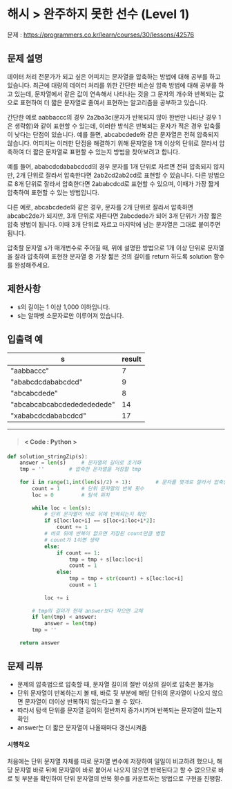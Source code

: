 # 해시 > 완주하지 못한 선수 (Level 1)
문제 : https://programmers.co.kr/learn/courses/30/lessons/42576

## 문제 설명
데이터 처리 전문가가 되고 싶은 어피치는 문자열을 압축하는 방법에 대해 공부를 하고 있습니다. 최근에 대량의 데이터 처리를 위한 간단한 비손실 압축 방법에 대해 공부를 하고 있는데, 문자열에서 같은 값이 연속해서 나타나는 것을 그 문자의 개수와 반복되는 값으로 표현하여 더 짧은 문자열로 줄여서 표현하는 알고리즘을 공부하고 있습니다.

간단한 예로 aabbaccc의 경우 2a2ba3c(문자가 반복되지 않아 한번만 나타난 경우 1은 생략함)와 같이 표현할 수 있는데, 이러한 방식은 반복되는 문자가 적은 경우 압축률이 낮다는 단점이 있습니다. 예를 들면, abcabcdede와 같은 문자열은 전혀 압축되지 않습니다. 어피치는 이러한 단점을 해결하기 위해 문자열을 1개 이상의 단위로 잘라서 압축하여 더 짧은 문자열로 표현할 수 있는지 방법을 찾아보려고 합니다.

예를 들어, ababcdcdababcdcd의 경우 문자를 1개 단위로 자르면 전혀 압축되지 않지만, 2개 단위로 잘라서 압축한다면 2ab2cd2ab2cd로 표현할 수 있습니다. 다른 방법으로 8개 단위로 잘라서 압축한다면 2ababcdcd로 표현할 수 있으며, 이때가 가장 짧게 압축하여 표현할 수 있는 방법입니다.

다른 예로, abcabcdede와 같은 경우, 문자를 2개 단위로 잘라서 압축하면 abcabc2de가 되지만, 3개 단위로 자른다면 2abcdede가 되어 3개 단위가 가장 짧은 압축 방법이 됩니다. 이때 3개 단위로 자르고 마지막에 남는 문자열은 그대로 붙여주면 됩니다.

압축할 문자열 s가 매개변수로 주어질 때, 위에 설명한 방법으로 1개 이상 단위로 문자열을 잘라 압축하여 표현한 문자열 중 가장 짧은 것의 길이를 return 하도록 solution 함수를 완성해주세요.

## 제한사항
- s의 길이는 1 이상 1,000 이하입니다.
- s는 알파벳 소문자로만 이루어져 있습니다.

## 입출력 예

| s | result |
| --- | --- | 
| "aabbaccc" | 7 |
| "ababcdcdababcdcd" | 9 |
| "abcabcdede" | 8 |
| "abcabcabcabcdededededede" | 14 |
| "xababcdcdababcdcd" | 17 |

____

> #### < Code : Python >
```python
def solution_stringZip(s):
    answer = len(s)     # 문자열의 길이로 초기화
    tmp = ''        # 압축한 문자열을 저장할 tmp
    
    for i in range(1,int(len(s)/2) + 1):        # 문자를 몇개로 잘라서 압축할지. 문자열 길이의 절반 이상으로는 자를 수 없음
        count = 1       # 단위 문자열의 반복 횟수
        loc = 0         # 탐색 위치
        
        while loc < len(s):
            # 단위 문자열이 바로 뒤에 반복되는지 확인
            if s[loc:loc+i] == s[loc+i:loc+i*2]:
                count += 1
            # 바로 뒤에 반복이 없으면 저장된 count만큼 병합
            # count가 1이면 생략
            else:
                if count == 1:
                    tmp = tmp + s[loc:loc+i]
                    count = 1
                else:
                    tmp = tmp + str(count) + s[loc:loc+i]
                    count = 1          
            
            loc += i
        
        # tmp의 길이가 현재 answer보다 작으면 교체
        if len(tmp) < answer:
            answer = len(tmp)
        tmp = ''
    
    return answer
```

## 문제 리뷰
- 문제의 압축법으로 압축할 때, 문자열 길이의 절반 이상의 길이로 압축은 불가능
- 단위 문자열이 반복하는지 볼 때, 바로 뒷 부분에 해당 단위의 문자열이 나오지 않으면 문자열이 더이상 반복하지 않는다고 볼 수 있다.
- 따라서 탐색 단위를 문자열 길이의 절반까지 증가시키며 반복되는 문자열이 있는지 확인
- answer는 더 짧은 문자열이 나올때마다 갱신시켜줌

#### 시행착오
처음에는 단위 문자열 자체를 따로 문자열 변수에 저장하여 일일이 비교하려 했으나, 해당 문자열 바로 뒤에 문자열이 바로 붙어서 나오지 않으면 반복된다고 할 수 없으므로 바로 뒷 부분을 확인하여 단위 문자열의 반복 횟수를 카운트하는 방법으로 구현을 진행함.